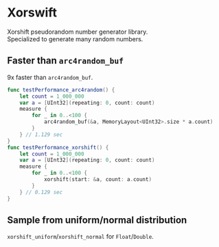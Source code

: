 # Xorswift
Xorshift pseudorandom number generator library.  
Specialized to generate many random numbers.  

## Faster than `arc4random_buf`

9x faster than `arc4random_buf`.

```swift
func testPerformance_arc4random() {
    let count = 1_000_000
    var a = [UInt32](repeating: 0, count: count)
    measure {
        for _ in 0..<100 {
            arc4random_buf(&a, MemoryLayout<UInt32>.size * a.count)
        }
    } // 1.129 sec
}
func testPerformance_xorshift() {
    let count = 1_000_000
    var a = [UInt32](repeating: 0, count: count)
    measure {
        for _ in 0..<100 {
            xorshift(start: &a, count: a.count)
        }
    } // 0.129 sec
}
```

## Sample from uniform/normal distribution

`xorshift_uniform`/`xorshift_normal` for `Float`/`Double`.